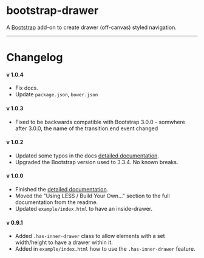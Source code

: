 # bootstrap-drawer

A [Bootstrap](http://getbootstrap.com) add-on to create drawer (off-canvas) styled navigation.

----------

# Changelog

#### v 1.0.4
* Fix docs.
* Update `package.json`, `bower.json`


#### v 1.0.3
* Fixed to be backwards compatible with Bootstrap 3.0.0 - somwhere after 3.0.0, the name of the transition.end event changed


#### v 1.0.2
* Updated some typos in the docs [detailed documentation](http://clineamb.github.io/bootstrap-drawer).
* Upgraded the Bootstrap version used to 3.3.4. No known breaks.


#### v 1.0.0
* Finished the [detailed documentation](http://clineamb.github.io/bootstrap-drawer).
* Moved the "Using LESS / Build Your Own..." section to the full documentation from the readme.
* Updated `example/index.html` to have an inside-drawer.


#### v 0.9.1
* Added `.has-inner-drawer` class to allow elements with a set width/height to
have a drawer within it.
* Added in `example/index.html` how to use the `.has-inner-drawer` feature.
